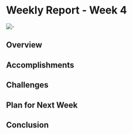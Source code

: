 # Weekly Report - Week 4
![-](https://raw.githubusercontent.com/andreasbm/readme/master/assets/lines/rainbow.png)

## Overview
## Accomplishments
## Challenges
## Plan for Next Week
## Conclusion